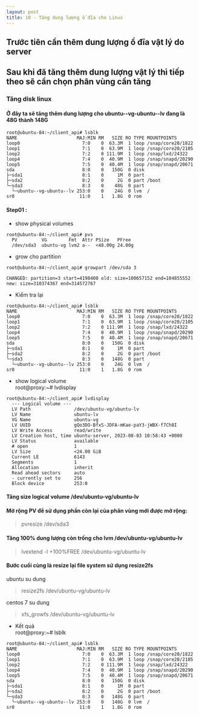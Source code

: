 ```yaml
---
layout: post
title: 10 - Tăng dung lượng ổ đĩa cho Linux
---
```

## Trước tiên cần thêm dung lượng ổ đĩa vật lý do server
## Sau khi đã tăng thêm dung lượng vật lý thì tiếp theo sẽ cần chọn phân vùng cần tăng
### Tăng disk linux
#### Ở đây ta sẽ tăng thêm dung lượng cho ubuntu--vg-ubuntu--lv đang là 48G thành 148G

```
root@ubuntu-84:~/client_api# lsblk
NAME                      MAJ:MIN RM   SIZE RO TYPE MOUNTPOINTS
loop0                       7:0    0  63.3M  1 loop /snap/core20/1822
loop1                       7:1    0  63.9M  1 loop /snap/core20/2105
loop2                       7:2    0 111.9M  1 loop /snap/lxd/24322
loop4                       7:4    0  40.9M  1 loop /snap/snapd/20290
loop5                       7:5    0  40.4M  1 loop /snap/snapd/20671
sda                         8:0    0   150G  0 disk 
├─sda1                      8:1    0     1M  0 part 
├─sda2                      8:2    0     2G  0 part /boot
└─sda3                      8:3    0    48G  0 part 
  └─ubuntu--vg-ubuntu--lv 253:0    0    24G  0 lvm  /
sr0                        11:0    1   1.8G  0 rom  
```

#### Step01 :
- show physical volumes

```
root@ubuntu-84:~/client_api# pvs
  PV         VG        Fmt  Attr PSize   PFree 
  /dev/sda3  ubuntu-vg lvm2 a--  <48.00g 24.00g
```

- grow cho partition

```
root@ubuntu-84:~/client_api# growpart /dev/sda 3

CHANGED: partition=3 start=4198400 old: size=100657152 end=104855552 new: size=310374367 end=314572767
```

- Kiểm tra lại

```
root@ubuntu-84:~/client_api# lsblk
NAME                      MAJ:MIN RM   SIZE RO TYPE MOUNTPOINTS
loop0                       7:0    0  63.3M  1 loop /snap/core20/1822
loop1                       7:1    0  63.9M  1 loop /snap/core20/2105
loop2                       7:2    0 111.9M  1 loop /snap/lxd/24322
loop4                       7:4    0  40.9M  1 loop /snap/snapd/20290
loop5                       7:5    0  40.4M  1 loop /snap/snapd/20671
sda                         8:0    0   150G  0 disk 
├─sda1                      8:1    0     1M  0 part 
├─sda2                      8:2    0     2G  0 part /boot
└─sda3                      8:3    0   148G  0 part 
  └─ubuntu--vg-ubuntu--lv 253:0    0    24G  0 lvm  /
sr0                        11:0    1   1.8G  0 rom  
```

- show logical volume \
root@proxy:~# lvdisplay

```
root@ubuntu-84:~/client_api# lvdisplay
  --- Logical volume ---
  LV Path                /dev/ubuntu-vg/ubuntu-lv
  LV Name                ubuntu-lv
  VG Name                ubuntu-vg
  LV UUID                gQo3DO-BfxS-JDFA-mKae-paY3-jWBX-f7Ch8I
  LV Write Access        read/write
  LV Creation host, time ubuntu-server, 2023-08-03 10:58:43 +0000
  LV Status              available
  # open                 1
  LV Size                <24.00 GiB
  Current LE             6143
  Segments               1
  Allocation             inherit
  Read ahead sectors     auto
  - currently set to     256
  Block device           253:0
```

#### Tăng size logical volume /dev/ubuntu-vg/ubuntu-lv

#### Mở rộng PV để sử dụng phần còn lại của phân vùng mới được mở rộng:
> pvresize /dev/sda3

#### Tăng 100% dung lượng còn trống cho lvm /dev/ubuntu-vg/ubuntu-lv
> lvextend -l +100%FREE /dev/ubuntu-vg/ubuntu-lv

#### Bước cuối cùng là resize lại file system sử dụng resize2fs
ubuntu su dung
> resize2fs /dev/ubuntu-vg/ubuntu-lv

centos 7 su dung
>xfs_growfs /dev/ubuntu-vg/ubuntu-lv

- Kết quả \
root@proxy:~# lsblk

```
root@ubuntu-84:~/client_api# lsblk
NAME                      MAJ:MIN RM   SIZE RO TYPE MOUNTPOINTS
loop0                       7:0    0  63.3M  1 loop /snap/core20/1822
loop1                       7:1    0  63.9M  1 loop /snap/core20/2105
loop2                       7:2    0 111.9M  1 loop /snap/lxd/24322
loop4                       7:4    0  40.9M  1 loop /snap/snapd/20290
loop5                       7:5    0  40.4M  1 loop /snap/snapd/20671
sda                         8:0    0   150G  0 disk 
├─sda1                      8:1    0     1M  0 part 
├─sda2                      8:2    0     2G  0 part /boot
└─sda3                      8:3    0   148G  0 part 
  └─ubuntu--vg-ubuntu--lv 253:0    0   148G  0 lvm  /
sr0                        11:0    1   1.8G  0 rom 
```